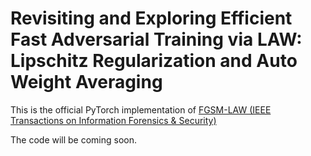 # Revisiting and Exploring Efficient Fast Adversarial Training via LAW: Lipschitz Regularization and Auto Weight Averaging

This is the official PyTorch implementation of [FGSM-LAW (IEEE Transactions on Information Forensics & Security)](https://arxiv.org/abs/2308.11443)

The code will be coming soon. 